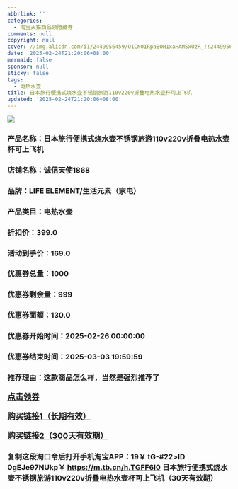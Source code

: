 ```yaml
---
abbrlink: ''
categories:
  - 淘宝天猫商品领隐藏券
comments: null
copyright: null
cover: //img.alicdn.com/i1/2449956459/O1CN01RpaBOH1xaHAMSxUzR_!!2449956459.jpg
date: '2025-02-24T21:20:06+08:00'
mermaid: false
sponsor: null
sticky: false
tags:
  - 电热水壶
title: 日本旅行便携式烧水壶不锈钢旅游110v220v折叠电热水壶杯可上飞机
updated: '2025-02-24T21:20:06+08:00'
--- 
```


![](//img.alicdn.com/i1/2449956459/O1CN01RpaBOH1xaHAMSxUzR_!!2449956459.jpg)

### 产品名称：日本旅行便携式烧水壶不锈钢旅游110v220v折叠电热水壶杯可上飞机
### 店铺名称：诚信天使1868
### 品牌：LIFE ELEMENT/生活元素（家电）
### 产品类目：电热水壶
### 折扣价：399.0
### 活动到手价：169.0
### 优惠券总量：1000
### 优惠券剩余量：999
### 优惠券面额：130.0
### 优惠券开始时间：2025-02-26 00:00:00	
### 优惠券结束时间：2025-03-03 19:59:59	
### 推荐理由：这款商品怎么样，当然是强烈推荐了

<p style="font-size: 18px; font-weight: bold;">
  <a href="https://uland.taobao.com/coupon/edetail?e=UiJJTzKhOTGlhHvvyUNXZfh8CuWt5YH5OVuOuRD5gLJMmdsrkidbOWBzzpT26idJEUjiyqJ2wH910bnA1cb0reIe2v3XXsydkRl7oNmG2ayTsUFb9nd1Sg4S6hGDAn9nRSHvQe2jOLZ9pbNCYX0I%2BPP%2BWUTgK%2F%2B0I%2BtaUgbudUxA%2B536asYsLWVfKa%2BhVnNDTpXx44JjDyjeRSZDqWNk7pjB6TX2HR3QQ5WKStDdyeTLAJho1Tgm24y1rRo98IyIzxHHRjXbSzC3GXpSbfs48n%2FMCSQSk8vUeXaYu3ikiJvVAVbtjR%2FSYjXzXldMXF5iswDhlpaMEaxroXBFP6oz%2BA%3D%3D&traceId=216624f717406354773041765d1300&union_lens=lensId%3AOPT%401740635480%402104d893_0de8_19545f5a16b_0c35%4001%40eyJmbG9vcklkIjo3MzM1NH0ie" target="_blank">点击领券</a>
</p>
<p style="font-size: 18px; font-weight: bold;">
  <a href="https://s.click.taobao.com/t?e=m%3D2%26s%3D%2FOuPEosgQTlw4vFB6t2Z2ueEDrYVVa64LKpWJ%2Bin0XLjf2vlNIV67pNS5Qpp3aDuYFMBzHxYoCP3ID%2FV1RqsF4wnCJeELi4I%2FIEn%2BS1IjHAB0ghlTd7WlZVm%2FOAUUFw71qrpxiwMoCNxc1AtbZGVS08NRdH0brM4%2FfNUXq8nu80LZMqoQW%2BfuKGzo1lVxIiomUviWB861dpoiwDVgZMVPOypR%2BY17hZeWnsmg6h5Ur3DVACGwN6ELzlgWa7KcKDKjCYtYGASbzRUrFwjXfRKMROfYmExpA2104bt%2FCh0HCar%2FNW4NPf%2BiXgGkF6p%2B7GQzdLHn0UZTq4%3D" target="_blank">购买链接1（长期有效）</a>
</p>
<p style="font-size: 18px; font-weight: bold;">
  <a href="https://s.click.taobao.com/PLRZtYs" target="_blank">购买链接2（300天有效期）</a>
</p>

### 复制这段淘口令后打开手机淘宝APP：19￥ tG-#22>lD 0gEJe97NUkp￥ https://m.tb.cn/h.TGFF6I0  日本旅行便携式烧水壶不锈钢旅游110v220v折叠电热水壶杯可上飞机（30天有效期）

